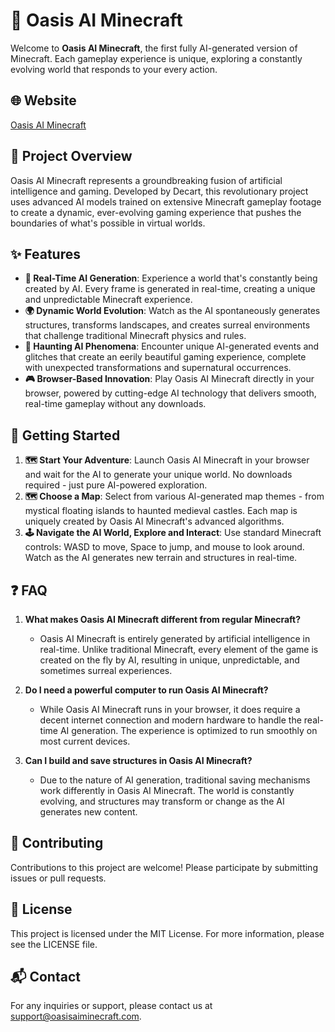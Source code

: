 # 🌟 Oasis AI Minecraft

Welcome to **Oasis AI Minecraft**, the first fully AI-generated version of Minecraft. Each gameplay experience is unique, exploring a constantly evolving world that responds to your every action.

## 🌐 Website

[Oasis AI Minecraft](https://oasisaiminecraft.com/)

## 📖 Project Overview

Oasis AI Minecraft represents a groundbreaking fusion of artificial intelligence and gaming. Developed by Decart, this revolutionary project uses advanced AI models trained on extensive Minecraft gameplay footage to create a dynamic, ever-evolving gaming experience that pushes the boundaries of what's possible in virtual worlds.

## ✨ Features

- **🤖 Real-Time AI Generation**: Experience a world that's constantly being created by AI. Every frame is generated in real-time, creating a unique and unpredictable Minecraft experience.
- **🌍 Dynamic World Evolution**: Watch as the AI spontaneously generates structures, transforms landscapes, and creates surreal environments that challenge traditional Minecraft physics and rules.
- **👻 Haunting AI Phenomena**: Encounter unique AI-generated events and glitches that create an eerily beautiful gaming experience, complete with unexpected transformations and supernatural occurrences.
- **🎮 Browser-Based Innovation**: Play Oasis AI Minecraft directly in your browser, powered by cutting-edge AI technology that delivers smooth, real-time gameplay without any downloads.

## 🚀 Getting Started

1. **🗺️ Start Your Adventure**: Launch Oasis AI Minecraft in your browser and wait for the AI to generate your unique world. No downloads required - just pure AI-powered exploration.
2. **🗺️ Choose a Map**: Select from various AI-generated map themes - from mystical floating islands to haunted medieval castles. Each map is uniquely created by Oasis AI Minecraft's advanced algorithms.
3. **🕹️ Navigate the AI World, Explore and Interact**: Use standard Minecraft controls: WASD to move, Space to jump, and mouse to look around. Watch as the AI generates new terrain and structures in real-time.

## ❓ FAQ

1. **What makes Oasis AI Minecraft different from regular Minecraft?**
   - Oasis AI Minecraft is entirely generated by artificial intelligence in real-time. Unlike traditional Minecraft, every element of the game is created on the fly by AI, resulting in unique, unpredictable, and sometimes surreal experiences.

2. **Do I need a powerful computer to run Oasis AI Minecraft?**
   - While Oasis AI Minecraft runs in your browser, it does require a decent internet connection and modern hardware to handle the real-time AI generation. The experience is optimized to run smoothly on most current devices.

3. **Can I build and save structures in Oasis AI Minecraft?**
   - Due to the nature of AI generation, traditional saving mechanisms work differently in Oasis AI Minecraft. The world is constantly evolving, and structures may transform or change as the AI generates new content.

## 🤝 Contributing

Contributions to this project are welcome! Please participate by submitting issues or pull requests.

## 📜 License

This project is licensed under the MIT License. For more information, please see the LICENSE file.

## 📬 Contact

For any inquiries or support, please contact us at [support@oasisaiminecraft.com](mailto:support@oasisaiminecraft.com).
